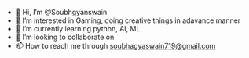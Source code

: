 - 👋 Hi, I’m @Soubhgyanswain
- 👀 I’m interested in Gaming, doing creative things in adavance manner
- 🌱 I’m currently learning python, AI, ML
- 💞️ I’m looking to collaborate on 
- 📫 How to reach me through soubhagyaswain719@gmail.com

<!---
Soubhgyanswain/Soubhgyanswain is a ✨ special ✨ repository because its `README.md` (this file) appears on your GitHub profile.
You can click the Preview link to take a look at your changes.
--->
